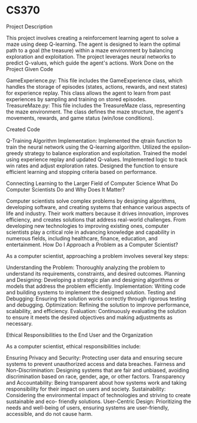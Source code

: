 # CS370

Project Description

This project involves creating a reinforcement learning agent to solve a maze using deep Q-learning. The agent is designed to learn the optimal path to a goal (the treasure) within a maze environment by balancing exploration and exploitation. The project leverages neural networks to predict Q-values, which guide the agent's actions.
Work Done on the Project
Given Code

GameExperience.py: This file includes the GameExperience class, which handles the storage of episodes (states,           actions, rewards, and next states) for experience replay. This class allows the agent to learn from past             experiences by sampling and training on stored episodes.
TreasureMaze.py: This file includes the TreasureMaze class, representing the maze environment. The class defines         the maze structure, the agent's movements, rewards, and game status (win/lose conditions).

Created Code

   Q-Training Algorithm Implementation:
        Implemented the qtrain function to train the neural network using the Q-learning algorithm.
        Utilized the epsilon-greedy strategy to balance exploration and exploitation.
        Trained the model using experience replay and updated Q-values.
        Implemented logic to track win rates and adjust exploration rates.
        Designed the function to ensure efficient learning and stopping criteria based on performance.

Connecting Learning to the Larger Field of Computer Science
What Do Computer Scientists Do and Why Does It Matter?

Computer scientists solve complex problems by designing algorithms, developing software, and creating systems that enhance various aspects of life and industry. Their work matters because it drives innovation, improves efficiency, and creates solutions that address real-world challenges. From developing new technologies to improving existing ones, computer scientists play a critical role in advancing knowledge and capability in numerous fields, including healthcare, finance, education, and entertainment.
How Do I Approach a Problem as a Computer Scientist?

As a computer scientist, approaching a problem involves several key steps:

Understanding the Problem: Thoroughly analyzing the problem to understand its requirements, constraints, and             desired outcomes.
    Planning and Designing: Developing a strategic plan and designing algorithms or models that address the problem      efficiently.
    Implementation: Writing code and building systems to implement the designed solution.
    Testing and Debugging: Ensuring the solution works correctly through rigorous testing and debugging.
    Optimization: Refining the solution to improve performance, scalability, and efficiency.
    Evaluation: Continuously evaluating the solution to ensure it meets the desired objectives and making                adjustments as necessary.

Ethical Responsibilities to the End User and the Organization

As a computer scientist, ethical responsibilities include:

   Ensuring Privacy and Security: Protecting user data and ensuring secure systems to prevent unauthorized access       and data breaches.
    Fairness and Non-Discrimination: Designing systems that are fair and unbiased, avoiding discrimination based on       race, gender, age, or other factors.
    Transparency and Accountability: Being transparent about how systems work and taking responsibility for their        impact on users and society.
    Sustainability: Considering the environmental impact of technologies and striving to create sustainable and eco-     friendly solutions.
    User-Centric Design: Prioritizing the needs and well-being of users, ensuring systems are user-friendly,             accessible, and do not cause harm.
